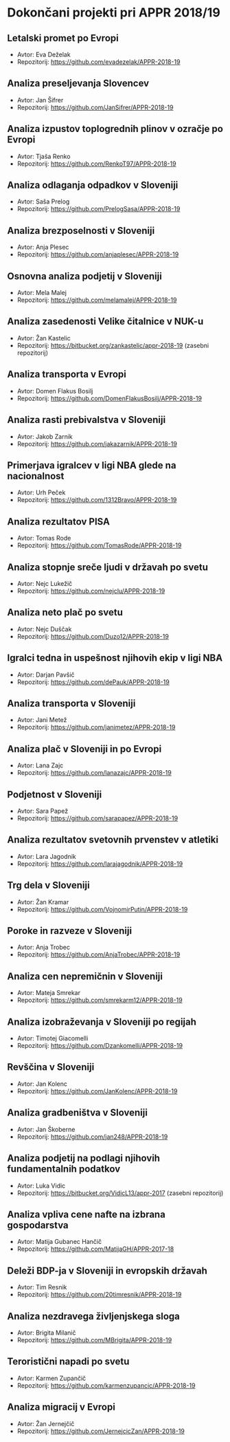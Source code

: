 # Dokončani projekti pri APPR 2018/19

## Letalski promet po Evropi
* Avtor: Eva Deželak
* Repozitorij: https://github.com/evadezelak/APPR-2018-19

## Analiza preseljevanja Slovencev
* Avtor: Jan Šifrer
* Repozitorij: https://github.com/JanSifrer/APPR-2018-19

## Analiza izpustov toplogrednih plinov v ozračje po Evropi
* Avtor: Tjaša Renko
* Repozitorij: https://github.com/RenkoT97/APPR-2018-19

## Analiza odlaganja odpadkov v Sloveniji
* Avtor: Saša Prelog
* Repozitorij: https://github.com/PrelogSasa/APPR-2018-19

## Analiza brezposelnosti v Sloveniji
* Avtor: Anja Plesec
* Repozitorij: https://github.com/anjaplesec/APPR-2018-19

## Osnovna analiza podjetij v Sloveniji
* Avtor: Mela Malej
* Repozitorij: https://github.com/melamalej/APPR-2018-19

## Analiza zasedenosti Velike čitalnice v NUK-u
* Avtor: Žan Kastelic
* Repozitorij: https://bitbucket.org/zankastelic/appr-2018-19 (zasebni repozitorij)

## Analiza transporta v Evropi
* Avtor: Domen Flakus Bosilj
* Repozitorij: https://github.com/DomenFlakusBosilj/APPR-2018-19

## Analiza rasti prebivalstva v Sloveniji
* Avtor: Jakob Zarnik
* Repozitorij: https://github.com/jakazarnik/APPR-2018-19

## Primerjava igralcev v ligi NBA glede na nacionalnost
* Avtor: Urh Peček
* Repozitorij: https://github.com/1312Bravo/APPR-2018-19

## Analiza rezultatov PISA
* Avtor: Tomas Rode
* Repozitorij: https://github.com/TomasRode/APPR-2018-19

## Analiza stopnje sreče ljudi v državah po svetu
* Avtor: Nejc Lukežič
* Repozitorij: https://github.com/nejclu/APPR-2018-19

## Analiza neto plač po svetu
* Avtor: Nejc Duščak
* Repozitorij: https://github.com/Duzo12/APPR-2018-19

## Igralci tedna in uspešnost njihovih ekip v ligi NBA
* Avtor: Darjan Pavšič
* Repozitorij: https://github.com/dePauk/APPR-2018-19

## Analiza transporta v Sloveniji
* Avtor: Jani Metež
* Repozitorij: https://github.com/janimetez/APPR-2018-19

## Analiza plač v Sloveniji in po Evropi
* Avtor: Lana Zajc
* Repozitorij: https://github.com/lanazajc/APPR-2018-19

## Podjetnost v Sloveniji
* Avtor: Sara Papež
* Repozitorij: https://github.com/sarapapez/APPR-2018-19

## Analiza rezultatov svetovnih prvenstev v atletiki
* Avtor: Lara Jagodnik
* Repozitorij: https://github.com/larajagodnik/APPR-2018-19

## Trg dela v Sloveniji
* Avtor: Žan Kramar
* Repozitorij: https://github.com/VojnomirPutin/APPR-2018-19

## Poroke in razveze v Sloveniji
* Avtor: Anja Trobec
* Repozitorij: https://github.com/AnjaTrobec/APPR-2018-19

## Analiza cen nepremičnin v Sloveniji
* Avtor: Mateja Smrekar
* Repozitorij: https://github.com/smrekarm12/APPR-2018-19

## Analiza izobraževanja v Sloveniji po regijah
* Avtor: Timotej Giacomelli
* Repozitorij: https://github.com/Dzankomelli/APPR-2018-19

## Revščina v Sloveniji
* Avtor: Jan Kolenc
* Repozitorij: https://github.com/JanKolenc/APPR-2018-19

## Analiza gradbeništva v Sloveniji
* Avtor: Jan Škoberne
* Repozitorij: https://github.com/jan248/APPR-2018-19

## Analiza podjetij na podlagi njihovih fundamentalnih podatkov
* Avtor: Luka Vidic
* Repozitorij: https://bitbucket.org/VidicL13/appr-2017 (zasebni repozitorij)

## Analiza vpliva cene nafte na izbrana gospodarstva
* Avtor: Matija Gubanec Hančič
* Repozitorij: https://github.com/MatijaGH/APPR-2017-18

## Deleži BDP-ja v Sloveniji in evropskih državah
* Avtor: Tim Resnik
* Repozitorij: https://github.com/20timresnik/APPR-2018-19

## Analiza nezdravega življenjskega sloga
* Avtor: Brigita Milanič
* Repozitorij: https://github.com/MBrigita/APPR-2018-19

## Teroristični napadi po svetu
* Avtor: Karmen Zupančič
* Repozitorij: https://github.com/karmenzupancic/APPR-2018-19

## Analiza migracij v Evropi
* Avtor: Žan Jernejčič
* Repozitorij: https://github.com/JernejcicZan/APPR-2018-19
